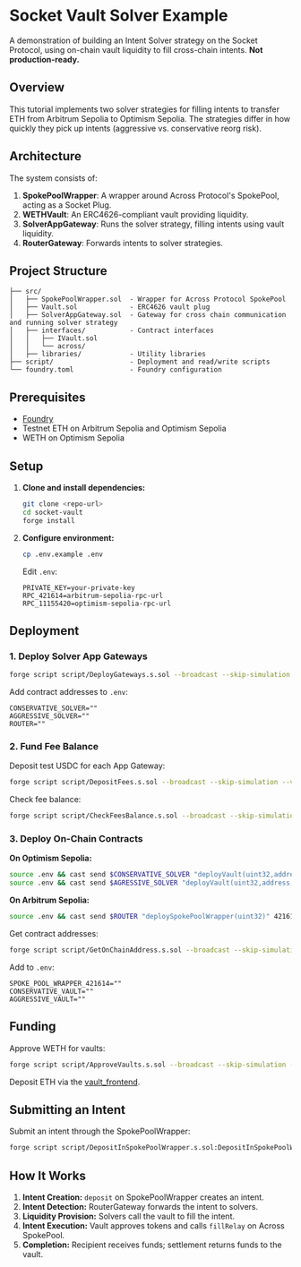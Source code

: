 # Socket Vault Solver Example

A demonstration of building an Intent Solver strategy on the Socket Protocol, using on-chain vault liquidity to fill cross-chain intents. **Not production-ready.**

## Overview

This tutorial implements two solver strategies for filling intents to transfer ETH from Arbitrum Sepolia to Optimism Sepolia. The strategies differ in how quickly they pick up intents (aggressive vs. conservative reorg risk).

## Architecture

The system consists of:

1. **SpokePoolWrapper**: A wrapper around Across Protocol's SpokePool, acting as a Socket Plug.
2. **WETHVault**: An ERC4626-compliant vault providing liquidity.
3. **SolverAppGateway**: Runs the solver strategy, filling intents using vault liquidity.
4. **RouterGateway**: Forwards intents to solver strategies.

## Project Structure

```
├── src/
│   ├── SpokePoolWrapper.sol  - Wrapper for Across Protocol SpokePool
│   ├── Vault.sol             - ERC4626 vault plug
│   ├── SolverAppGateway.sol  - Gateway for cross chain communication and running solver strategy
│   ├── interfaces/           - Contract interfaces
│   │   ├── IVault.sol
│   │   └── across/
│   ├── libraries/            - Utility libraries
├── script/                   - Deployment and read/write scripts
└── foundry.toml              - Foundry configuration
```


## Prerequisites

- [Foundry](https://getfoundry.sh/)
- Testnet ETH on Arbitrum Sepolia and Optimism Sepolia
- WETH on Optimism Sepolia

## Setup

1. **Clone and install dependencies:**
   ```bash
   git clone <repo-url>
   cd socket-vault
   forge install
   ```

2. **Configure environment:**
   ```bash
   cp .env.example .env
   ```
   Edit `.env`:
   ```env
   PRIVATE_KEY=your-private-key
   RPC_421614=arbitrum-sepolia-rpc-url
   RPC_11155420=optimism-sepolia-rpc-url
   ```

## Deployment

### 1. Deploy Solver App Gateways

```bash
forge script script/DeployGateways.s.sol --broadcast --skip-simulation --legacy --with-gas-price 0 --via-ir --evm-version paris
```

Add contract addresses to `.env`:
```env
CONSERVATIVE_SOLVER=""
AGGRESSIVE_SOLVER=""
ROUTER=""
```

### 2. Fund Fee Balance

Deposit test USDC for each App Gateway:
```bash
forge script script/DepositFees.s.sol --broadcast --skip-simulation --via-ir
```
Check fee balance:
```bash
forge script script/CheckFeesBalance.s.sol --broadcast --skip-simulation --via-ir
```

### 3. Deploy On-Chain Contracts

**On Optimism Sepolia:**
```bash
source .env && cast send $CONSERVATIVE_SOLVER "deployVault(uint32,address,string,string)" 11155420 0x4200000000000000000000000000000000000006 'WETH Vault' 'vWETH' --private-key $PRIVATE_KEY --legacy --gas-price 0 --gas-limit 120000000 --rpc-url $EVMX_RPC
source .env && cast send $AGRESSIVE_SOLVER "deployVault(uint32,address,string,string)" 11155420 0x4200000000000000000000000000000000000006 'WETH Vault' 'vWETH' --private-key $PRIVATE_KEY --legacy --gas-price 0 --gas-limit 120000000 --rpc-url $EVMX_RPC
```

**On Arbitrum Sepolia:**
```bash
source .env && cast send $ROUTER "deploySpokePoolWrapper(uint32)" 421614 --private-key $PRIVATE_KEY --legacy --gas-price 0 --gas-limit 120000000 --rpc-url $EVMX_RPC
```

Get contract addresses:
```bash
forge script script/GetOnChainAddress.s.sol --broadcast --skip-simulation --via-ir
```
Add to `.env`:
```env
SPOKE_POOL_WRAPPER_421614=""
CONSERVATIVE_VAULT=""
AGGRESSIVE_VAULT=""
```

## Funding

Approve WETH for vaults:
```bash
forge script script/ApproveVaults.s.sol --broadcast --skip-simulation --via-ir
```
Deposit ETH via the [vault_frontend](https://github.com/FredCoen/vault_frontend).

## Submitting an Intent

Submit an intent through the SpokePoolWrapper:
```bash
forge script script/DepositInSpokePoolWrapper.s.sol:DepositInSpokePoolWrapper --sig "run(uint256,uint256)" 421614 11155420 --broadcast
```

## How It Works

1. **Intent Creation:** `deposit` on SpokePoolWrapper creates an intent.
2. **Intent Detection:** RouterGateway forwards the intent to solvers.
3. **Liquidity Provision:** Solvers call the vault to fill the intent.
4. **Intent Execution:** Vault approves tokens and calls `fillRelay` on Across SpokePool.
5. **Completion:** Recipient receives funds; settlement returns funds to the vault.